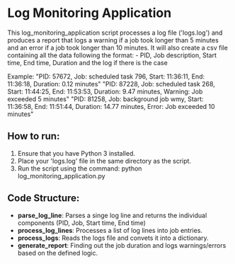 # Log Monitoring Application

This log_monitoring_application script processes a log file ('logs.log') and produces a report that logs a warning if a job took longer than 5 minutes and an error if a job took longer than 10 minutes. It will also create a csv file containing all the data following the format:
    - PID, Job description, Start time, End time, Duration and the log if there is the case

Example: 
    "PID: 57672, Job: scheduled task 796, Start: 11:36:11, End: 11:36:18, Duration: 0.12 minutes"
    "PID: 87228, Job: scheduled task 268, Start: 11:44:25, End: 11:53:53, Duration: 9.47 minutes, Warning: Job exceeded 5 minutes"
    "PID: 81258, Job: background job wmy, Start: 11:36:58, End: 11:51:44, Duration: 14.77 minutes, Error: Job exceeded 10 minutes"

## How to run:
1. Ensure that you have Python 3 installed.
2. Place your 'logs.log' file in the same directory as the script.
3. Run the script using the command:
    python log_monitoring_application.py

## Code Structure:
- **parse_log_line**: Parses a singe log line and returns the individual components (PID, Job, Start time, End time)
- **process_log_lines**: Processes a list of log lines into job entries.
- **process_logs**: Reads the logs file and convets it into a dictionary.
- **generate_report**: Finding out the job duration and logs warnings/errors based on the defined logic.